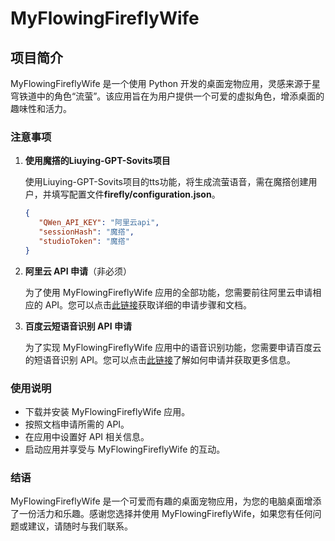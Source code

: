 # MyFlowingFireflyWife

## 项目简介

MyFlowingFireflyWife 是一个使用 Python 开发的桌面宠物应用，灵感来源于星穹铁道中的角色“流萤”。该应用旨在为用户提供一个可爱的虚拟角色，增添桌面的趣味性和活力。

### 注意事项

1. **使用魔撘的Liuying-GPT-Sovits项目**

   使用Liuying-GPT-Sovits项目的tts功能，将生成流萤语音，需在魔撘创建用户，并填写配置文件**firefly/configuration.json**。
   ```json
   {
      "QWen_API_KEY": "阿里云api",
      "sessionHash": "魔撘",
      "studioToken": "魔撘"
   }
   ```

2. **阿里云 API 申请**（非必须）

   为了使用 MyFlowingFireflyWife 应用的全部功能，您需要前往阿里云申请相应的 API。您可以点击[此链接](https://help.aliyun.com/zh/dashscope/developer-reference/tongyi-qianwen-7b-14b-72b-quick-start)获取详细的申请步骤和文档。

3. **百度云短语音识别 API 申请**

   为了实现 MyFlowingFireflyWife 应用中的语音识别功能，您需要申请百度云的短语音识别 API。您可以点击[此链接](https://cloud.baidu.com/product/speech/realtime_asr)了解如何申请并获取更多信息。

### 使用说明

- 下载并安装 MyFlowingFireflyWife 应用。
- 按照文档申请所需的 API。
- 在应用中设置好 API 相关信息。
- 启动应用并享受与 MyFlowingFireflyWife 的互动。

### 结语

MyFlowingFireflyWife 是一个可爱而有趣的桌面宠物应用，为您的电脑桌面增添了一份活力和乐趣。感谢您选择并使用 MyFlowingFireflyWife，如果您有任何问题或建议，请随时与我们联系。
